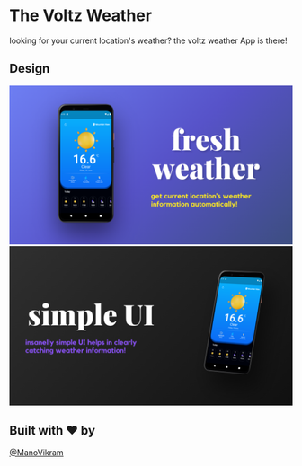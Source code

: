 # The Voltz Weather

looking for your current location's weather? the voltz weather App is there!
## Design

![Fast Weather Info](https://github.com/ManoVikram/the-voltz-weather/blob/master/assets/app/3.png)
![Simple Design](https://github.com/ManoVikram/the-voltz-weather/blob/master/assets/app/2.png)

## Built with ❤️ by

[@ManoVikram](https://www.github.com/ManoVikram)

